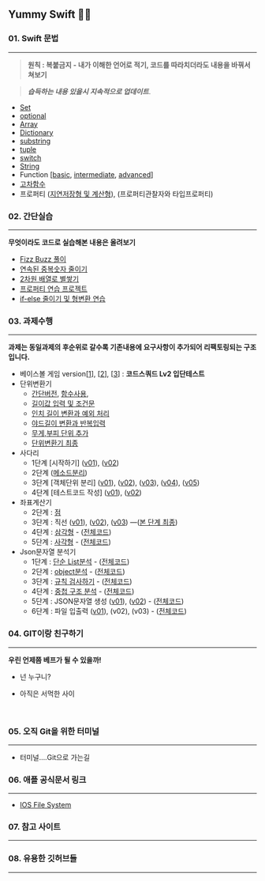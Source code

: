 ## Yummy Swift 💛💙



### 01. Swift 문법 

------

>  **원칙 : 복붙금지 - 내가 이해한 언어로 적기, 코드를 따라치더라도 내용을 바꿔서 쳐보기**

>  ***습득하는 내용 있을시 지속적으로 업데이트***.

- [Set](https://github.com/JeongHoonkr/Studying-Record/blob/master/Study/Swift%20Grammer/Set.md)
- [optional](https://github.com/JeongHoonkr/Studying-Record/blob/master/Study/Swift%20Grammer/Optional.md)
- [Array](https://github.com/JeongHoonkr/Studying-Record/blob/master/Study/Swift%20Grammer/Array.md)
- [Dictionary](https://github.com/JeongHoonkr/Studying-Record/blob/master/Study/Swift%20Grammer/Dictionary.md)
- [substring](https://github.com/JeongHoonkr/Studying-Record/blob/master/Study/Swift%20Grammer/substring.md)
- [tuple](https://github.com/JeongHoonkr/Studying-Record/blob/master/Study/Swift%20Grammer/Tuple.md)
- [switch](https://github.com/JeongHoonkr/Studying-Record/blob/master/Study/Swift%20Grammer/Tuple.md)
- [String](https://github.com/JeongHoonkr/Studying-Record/blob/master/Study/Swift%20Grammer/String.md)
- Function [[basic](https://github.com/JeongHoonkr/Studying-Record/blob/master/Study/Swift%20Grammer/Function%20basic.md), [intermediate](https://github.com/JeongHoonkr/Studying-Record/blob/master/Study/Swift%20Grammer/Function%20intermediate.md), [advanced](https://github.com/JeongHoonkr/Studying-Record/blob/master/Study/Swift%20Grammer/Function%20Advanced.md)]
- [고차함수](https://github.com/JeongHoonkr/Studying-Record/blob/master/Study/%EA%B3%A0%EC%B0%A8%ED%95%A8%EC%88%98.md)
- 프로퍼티 ([지연저장형 및 계산형](https://github.com/JeongHoonkr/Studying-Record/blob/master/Study/Swift%20Grammer/%EC%A7%80%EC%97%B0%EC%A0%80%EC%9E%A5%ED%98%95%20%EB%B0%8F%20%EA%B3%84%EC%82%B0%ED%98%95.md)), (프로퍼티관찰자와 타입프로퍼티)



### 02. 간단실습

------

**무엇이라도 코드로 실습해본 내용은 올려보기**

- [Fizz Buzz 풀이](https://github.com/JeongHoonkr/Studying-Record/blob/master/Study/%EC%8B%A4%EC%8A%B5/Fizz%20Buzz%20%ED%92%80%EC%9D%B4.md)
- [연속된 중복숫자 줄이기](https://github.com/JeongHoonkr/Studying-Record/blob/master/Study/%EC%8B%A4%EC%8A%B5/%EC%97%B0%EC%86%8D%EB%90%9C%20%EC%A4%91%EB%B3%B5%EC%88%AB%EC%9E%90%20%EC%A4%84%EC%9D%B4%EA%B8%B0.md)
- [2차원 배열로 별쌓기](https://github.com/JeongHoonkr/Studying-Record/blob/master/Study/%EC%8B%A4%EC%8A%B5/%EB%B3%84%EC%8C%93%EA%B8%B0%EB%A5%BC%202%EC%B0%A8%EC%9B%90%20%EB%B0%B0%EC%97%B4%EB%A1%9C%20%EB%A7%8C%EB%93%A4%EA%B8%)
- [프로퍼티 연습 프로젝트](https://github.com/JeongHoonkr/Studying-Record/tree/master/Study/%EC%8B%A4%EC%8A%B5/CopiedMonsterTown)
- [if-else 줄이기 및 형변환 연습](https://github.com/JeongHoonkr/Studying-Record/blob/master/Study/%EC%8B%A4%EC%8A%B5/if-else%20%EC%A4%84%EC%9D%B4%EA%B8%B0%20%EB%B0%8F%20%ED%98%95%EB%B3%80%ED%99%98%20%EC%97%B0%EC%8A%B5.md)



### 03. 과제수행  

------

**과제는 동일과제의 후순위로 갈수록 기존내용에 요구사항이 추가되어 리팩토링되는 구조입니다.**

- 베이스볼 게임 version[[1](https://github.com/JeongHoonkr/Studying-Record/blob/master/Study/%EC%8B%A4%EC%8A%B5/Baseball%20Game%20v01.md)], [[2](https://github.com/JeongHoonkr/Studying-Record/blob/master/Study/%EC%8B%A4%EC%8A%B5/Baseball%20Game%20v02.md)], [[3](https://github.com/JeongHoonkr/Studying-Record/blob/master/Study/%EC%8B%A4%EC%8A%B5/Baseball%20Game%20v03.md)]  : **코드스쿼드 Lv2 입단테스트**
- 단위변환기
  * [간단버전](https://github.com/JeongHoonkr/Studying-Record/blob/master/Study/CodeSquadLv2%20Project/UnitConvertor/%EA%B8%B8%EC%9D%B4%EB%8B%A8%EC%9C%84%20%EB%B3%80%ED%99%98%20%EB%B0%8F%20%EC%B6%9C%EB%A0%A5%ED%95%B), [함수사용](https://github.com/JeongHoonkr/Studying-Record/blob/master/Study/CodeSquadLv2%20Project/UnitConvertor/%EA%B8%B8%EC%9D%B4%EB%8B%A8%EC%9C%84%EB%B3%80%ED%99%98%20%ED%95%A8%EC%88%98.md), 
  * [길이값 입력 및 조건문](https://github.com/JeongHoonkr/Studying-Record/blob/master/Study/CodeSquadLv2%20Project/UnitConvertor/%EA%B8%B8%EC%9D%B4%20%EA%B0%92%20%EC%9E%85%EB%A0%A5%20%EB%B0%8F%20%EC%A1%B0%EA%B1%B4%EB%AC%B8.md)
  * [인치 길이 변환과 예외 처리](https://github.com/JeongHoonkr/Studying-Record/blob/master/Study/CodeSquadLv2%20Project/UnitConvertor/%EC%9D%B8%EC%B9%98%20%EA%B8%B8%EC%9D%B4%20%EB%B3%80%ED%99%98%EA%B3%BC%20%EC%98%88%EC%99%B8%20%EC%B)
  * [야드길이 변환과 반복입력](https://github.com/JeongHoonkr/Studying-Record/blob/master/Study/CodeSquadLv2%20Project/UnitConvertor/%EC%95%BC%EB%93%9C%20%EA%B8%B8%EC%9D%B4%20%EB%B3%80%ED%99%98%EA%B3%BC%20%EB%B0%98%EB%B3%B5%EC%9E%8)
  * [무게,부피 단위 추가](https://github.com/JeongHoonkr/Studying-Record/blob/master/Study/CodeSquadLv2%20Project/UnitConvertor/%EB%AC%B4%EA%B2%8C%2C%EB%B6%80%ED%94%BC%EB%8B%A8%EC%9C%84%20%EC%B6%94%EA%B0%80.md)
  * [단위변환기 최종](https://github.com/JeongHoonkr/Studying-Record/blob/master/Study/CodeSquadLv2%20Project/UnitConvertor/%EB%8B%A8%EC%9C%84%EB%B3%80%ED%99%98%EA%B8%B0%20%EC%B5%9C%EC%A2%85.md)
- 사다리
  * 1단계 [시작하기] ([v01](https://github.com/JeongHoonkr/Studying-Record/blob/master/Study/CodeSquadLv2%20Project/LadderGame/%EC%82%AC%EB%8B%A4%EB%A6%AC%EA%B2%8C%EC%9E%84%201%EB%8B%A8%EA%B3%84%20v01.md)), ([v02](https://github.com/JeongHoonkr/Studying-Record/blob/master/Study/CodeSquadLv2%20Project/LadderGame/%EC%82%AC%EB%8B%A4%EB%A6%AC%EA%B2%8C%EC%9E%84%201%EB%8B%A8%EA%B3%84%20v02.md))
  * 2단계 ([메소드분리](https://github.com/JeongHoonkr/Studying-Record/blob/master/Study/CodeSquadLv2%20Project/LadderGame/%EC%82%AC%EB%8B%A4%EB%A6%AC%EA%B2%8C%EC%9E%84%202%EB%8B%A8%EA%B3%84%20v01.md))
  * 3단계 [객체단위 분리] ([v01](https://github.com/JeongHoonkr/Studying-Record/blob/master/Study/CodeSquadLv2%20Project/LadderGame/%EC%82%AC%EB%8B%A4%EB%A6%AC%EA%B2%8C%EC%9E%84%203%EB%8B%A8%EA%B3%84%20v01.md)), ([v02](https://github.com/JeongHoonkr/Studying-Record/blob/master/Study/CodeSquadLv2%20Project/LadderGame/%EC%82%AC%EB%8B%A4%EB%A6%AC%EA%B2%8C%EC%9E%84%203%EB%8B%A8%EA%B3%84%20v02.md)), ([v03](https://github.com/JeongHoonkr/Studying-Record/blob/master/Study/CodeSquadLv2%20Project/LadderGame/%EC%82%AC%EB%8B%A4%EB%A6%AC%EA%B2%8C%EC%9E%84%203%EB%8B%A8%EA%B3%84%20v02.md)), ([v04](https://github.com/JeongHoonkr/Studying-Record/blob/master/Study/CodeSquadLv2%20Project/LadderGame/%EC%82%AC%EB%8B%A4%EB%A6%AC%EA%B2%8C%EC%9E%84%203%EB%8B%A8%EA%B3%84%20V04.md)), ([v05](https://github.com/JeongHoonkr/Studying-Record/blob/master/Study/CodeSquadLv2%20Project/LadderGame/%EC%82%AC%EB%94%94%EB%A6%AC%EA%B2%8C%EC%9E%84%203%EB%8B%A8%EA%B3%84%20v05.md))
  * 4단계 [테스트코드 작성] ([v01](https://github.com/JeongHoonkr/Studying-Record/blob/master/Study/CodeSquadLv2%20Project/LadderGame/%EC%82%AC%EB%8B%A4%EB%A6%AC%EA%B2%8C%EC%9E%84%204%EB%8B%A8%EA%B3%84%20v01.md)), ([v02](https://github.com/JeongHoonkr/Studying-Record/blob/master/Study/CodeSquadLv2%20Project/LadderGame/%EC%82%AC%EB%8B%A4%EB%A6%AC%EA%B2%8C%EC%9E%84%204%EB%8B%A8%EA%B3%84%20v02.md))
- 좌표계산기
  * 2단계 : [점](https://github.com/JeongHoonkr/Studying-Record/blob/master/Study/CodeSquadLv2%20Project/CoordinatesCalculator/%EC%A2%8C%ED%91%9C%EA%B3%84%EC%82%B0%EA%B8%B0%202%EB%8B%A8%EA%B3%84.md)
  * 3단계 : 직선 ([v01](https://github.com/JeongHoonkr/Studying-Record/blob/master/Study/CodeSquadLv2%20Project/CoordinatesCalculator/%EC%A2%8C%ED%91%9C%EA%B3%84%EC%82%B0%EA%B8%B0%203%EB%8B%A8%EA%B3%84%20v01.md)), ([v02](https://github.com/JeongHoonkr/Studying-Record/blob/master/Study/CodeSquadLv2%20Project/CoordinatesCalculator/%EC%A2%8C%ED%91%9C%EA%B3%84%EC%82%B0%EA%B8%B0%203%EB%8B%A8%EA%B3%84%20v02.md)), ([v03](https://github.com/JeongHoonkr/Studying-Record/blob/master/Study/CodeSquadLv2%20Project/CoordinatesCalculator/%EC%A2%8C%ED%91%9C%EA%B3%84%EC%82%B0%EA%B8%B0%203%EB%8B%A8%EA%B3%84%20v03.md)) —([본 단계 최종](https://github.com/JeongHoonkr/swift-coordinate/tree/coordinate-step3))
  * 4단계 : [삼각형](https://github.com/JeongHoonkr/Studying-Record/blob/master/Study/CodeSquadLv2%20Project/CoordinatesCalculator/%EC%A2%8C%ED%91%9C%EA%B3%84%EC%82%B0%EA%B8%B0%204%EB%8B%A8%EA%B3%84.md) - ([전체코드](https://github.com/JeongHoonkr/swift-coordinate/tree/d007c53c3461510a3fc579e93385911d41dfede2))
  * 5단계 : [사각형](https://github.com/JeongHoonkr/Studying-Record/blob/master/Study/CodeSquadLv2%20Project/CoordinatesCalculator/%EC%A2%8C%ED%91%9C%EA%B3%84%EC%82%B0%EA%B8%B0%205%EB%8B%A8%EA%B3%84.md) - ([전체코드](https://github.com/JeongHoonkr/swift-coordinate/tree/coordinate-step5))
- Json문자열 분석기
  * 1단계 : [단순 List분석](https://github.com/JeongHoonkr/Studying-Record/blob/master/Study/CodeSquadLv2%20Project/JSONparser/JSON%201%EB%8B%A8%EA%B3%84.md) - ([전체코드](https://github.com/JeongHoonkr/swift-jsonparser/tree/jsonparser-step1/JSONParser))
  * 2단계 : [object분석](https://github.com/JeongHoonkr/Studying-Record/blob/master/Study/CodeSquadLv2%20Project/JSONparser/JSON%202%EB%8B%A8%EA%B3%84.md) - ([전체코드](https://github.com/JeongHoonkr/swift-jsonparser/tree/jsonparser-step2/JSONParser))
  * 3단계 : [규칙 검사하기](https://github.com/JeongHoonkr/Studying-Record/blob/master/Study/CodeSquadLv2%20Project/JSONparser/JSON%203%EB%8B%A8%EA%B3%84.md) - ([전체코드](https://github.com/JeongHoonkr/swift-jsonparser/tree/jsonparser-step3))
  * 4단계 : [중첩 구조 분석](https://github.com/JeongHoonkr/Studying-Record/blob/master/Study/CodeSquadLv2%20Project/JSONparser/JSON%204%EB%8B%A8%EA%B3%84.md) - ([전체코드](https://github.com/JeongHoonkr/swift-jsonparser/tree/jsonparser-step4))
  * 5단계 : JSON문자열 생성 ([v01](https://github.com/JeongHoonkr/Studying-Record/blob/master/Study/CodeSquadLv2%20Project/JSONparser/JSON%205%EB%8B%A8%EA%B3%84%20v01.md)), ([v02](https://github.com/JeongHoonkr/Studying-Record/blob/master/Study/CodeSquadLv2%20Project/JSONparser/JSON%205%EB%8B%A8%EA%B3%84%20v02.md)) - ([전체코드](https://github.com/JeongHoonkr/swift-jsonparser/tree/jsonparser-step5))
  * 6단계 : 파일 입출력 ([v01](https://github.com/JeongHoonkr/Studying-Record/blob/master/Study/CodeSquadLv2%20Project/JSONparser/JSON%206%EB%8B%A8%EA%B3%84%20v01.md)), (v02), (v03) - ([전체코드](https://github.com/JeongHoonkr/swift-jsonparser/tree/jsonparser-step6))

### 04. GIT이랑 친구하기

------

**우린 언제쯤 베프가 될 수 있을까!**

- 넌 누구니?


- 아직은 서먹한 사이

  ​

### 05. 오직 Git을 위한 터미널

------

- 터미널….Git으로 가는길







### 06. 애플 공식문서 링크

------

* [IOS File System](https://developer.apple.com/library/content/documentation/FileManagement/Conceptual/FileSystemProgrammingGuide/AccessingFilesandDirectories/AccessingFilesandDirectories.html#//apple_ref/doc/uid/TP4001)



### 07. 참고 사이트

------





### 08. 유용한 깃허브들

------

